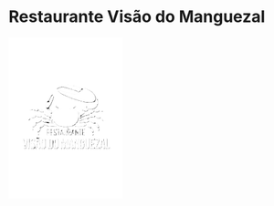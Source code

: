 # Restaurante Visão do Manguezal

<img src="./restaurante/static/images/rodape/logo-rodape.png" alt="Logo" width="200">
